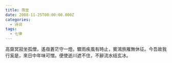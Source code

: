 ```yaml
---
title: 亱坐
date: 2008-11-25T00:00:00.000Z
categories:
  - 诗词
tags:
  - 七律
---
```


高齋冥寂坐孤僧，遙亱蒼茫守一燈。驟雨疾風有時止，賓鴻旅雁無休征。今吾故我行奚是，來日中年味可憎。便使逝川遮不住，不辭流水结玄冰。
